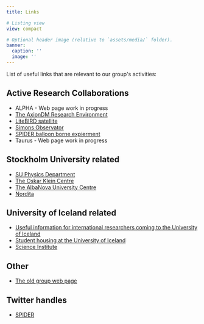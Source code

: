 ```yaml
---
title: Links

# Listing view
view: compact

# Optional header image (relative to `assets/media/` folder).
banner:
  caption: ''
  image: ''
---
```


List of useful links that are relevant to our group's activities:

## Active Research Collaborations
 - ALPHA - Web page work in progress
 - [The AxionDM Research Environment](https://axiondm.fysik.su.se/)
 - [LiteBIRD satellite](https://www.isas.jaxa.jp/en/missions/spacecraft/future/litebird.html)
 - [Simons Observator](https://simonsobservatory.org/)
 - [SPIDER balloon borne expierment](https://spider.princeton.edu/)
 - Taurus - Web page work in progress

## Stockholm University related
 - [SU Physics Department](https://www.su.se/fysikum/)
 - [The Oskar Klein Centre](http://www.okc.albanova.se/)
 - [The AlbaNova University Centre](https://www.albanova.se/)
 - [Nordita](https://www.nordita.org/index.php)


## University of Iceland related

 - [Useful information for international researchers coming to the University of Iceland](https://english.hi.is/international_staff_services)
 - [Student housing at the University of Iceland](https://www.fs.is/en/student-housing/)
 - [Science Institute](https://raunvisindastofnun.hi.is/the_science_institute)

## Other
 - [The old group web page](http://www.jon.fysik.su.se/)

## Twitter handles
 - [SPIDER](https://twitter.com/SPIDER_CMB)

